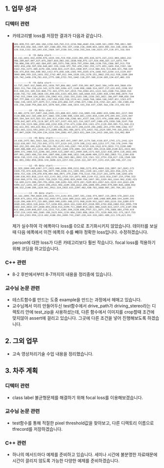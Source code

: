 ## 1. 업무 성과

### 디텍터 관련

- 카테고리별 loss를 저장한 결과가 다음과 같습니다.

  ![](https://raw.githubusercontent.com/Jonsuff/RILAB/master/Weekly_Report/2020.09.22/images/losspercate.png)

  제가 실수하여 각 에폭마다 loss를 0으로 초기화시키지 않았습니다. 데이터를 보실때 다음 에폭에서 이전 에폭의 수를 빼야 정확한 loss입니다. 수정하겠습니다.

  person에 대한 loss가 다른 카테고리보다 훨씬 작습니다. focal loss를 적용하기 위해 코딩을 하고있습니다.



### C++ 관련

- 8-2 후반에서부터 8-7까지의 내용을 정리중에 있습니다.

  

### 교수님 논문 관련

- 테스트함수를 만드는 도중 example을 만드는 과정에서 헤매고 있습니다.
- 교수님께서 미리 만들어두신 test함수에서 drive_path가 driving_stereo라는 디렉토리 안에 test_zip을 사용하셨는데, 다른 함수에서 이미지를 crop할때 조건에 맞지않아 assert에 걸리고 있습니다. 그곳에 다른 조건을 넣어 진행해보도록 하겠습니다.

## 2. 그외 업무

- 고속 영상처리기술 수업 내용을 정리했습니다.

## 3. 차주 계획

### 디텍터 관련

- class label 불균형문제를 해결하기 위해 focal loss를 이용해보겠습니다.



### 교수님 논문 관련

- test함수를 통해 적절한 pixel threshold값을 찾아보고, 다른 디렉토리 이름으로 tfrecord를 저장하겠습니다.

### C++ 관련

- 하나의 메서드마다 예제를 준비하고 있습니다. 세미나 시간에 불분명한 자료때문에 시간이 끌리지 않도록 가능한 다양한 예제를 준비하겠습니다.